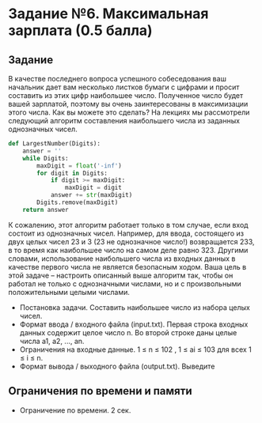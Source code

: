 # Задание №6. Максимальная зарплата (0.5 балла)

## Задание
В качестве последнего вопроса успешного собеседования ваш начальник дает
вам несколько листков бумаги с цифрами и просит составить из этих цифр
наибольшее число. Полученное число будет вашей зарплатой, поэтому вы очень
заинтересованы в максимизации этого числа. Как вы можете это сделать?
На лекциях мы рассмотрели следующий алгоритм составления наибольшего
числа из заданных однозначных чисел.

```python
def LargestNumber(Digits):
    answer = ''
    while Digits:
        maxDigit = float('-inf')
        for digit in Digits:
            if digit >= maxDigit:
                maxDigit = digit
            answer += str(maxDigit)
        Digits.remove(maxDigit)
    return answer
```

К сожалению, этот алгоритм работает только в том случае, если вход состоит
из однозначных чисел. Например, для ввода, состоящего из двух целых чисел 23 и
3 (23 не однозначное число!) возвращается 233, в то время как наибольшее число
на самом деле равно 323. Другими словами, использование наибольшего числа из
входных данных в качестве первого числа не является безопасным ходом.
Ваша цель в этой задаче – настроить описанный выше алгоритм так, чтобы он 
работал не только с однозначными числами, но и с произвольными положительными
целыми числами.

- Постановка задачи. Составить наибольшее число из набора целых чисел.
- Формат ввода / входного файла (input.txt). Первая строка входных данных
содержит целое число n. Во второй строке даны целые числа a1, a2, ..., an.
- Ограничения на входные данные. 1 ≤ n ≤ 102 , 1 ≤ ai ≤ 103 для всех 1 ≤ i ≤ n.
- Формат вывода / выходного файла (output.txt). Выведите

## Ограничения по времени и памяти
- Ограничение по времени. 2 сек.
